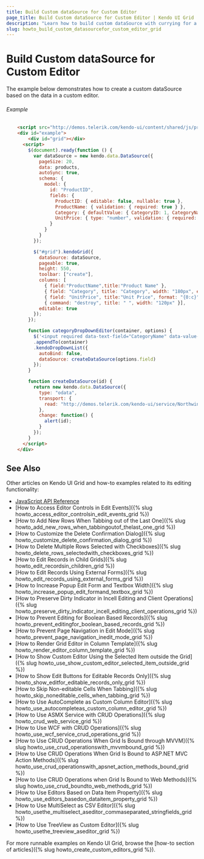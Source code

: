 ```yaml
---
title: Build Custom dataSource for Custom Editor
page_title: Build Custom dataSource for Custom Editor | Kendo UI Grid
description: "Learn how to build custom dataSource with currying for a custom editor in the Kendo UI Grid widget."
slug: howto_build_custom_datasourcefor_custom_editor_grid
---
```


# Build Custom dataSource for Custom Editor

The example below demonstrates how to create a custom dataSource based on the data in a custom editor.

###### Example

```html
    <script src="http://demos.telerik.com/kendo-ui/content/shared/js/products.js"></script>
    <div id="example">
        <div id="grid"></div>
      <script>
        $(document).ready(function () {
          var dataSource = new kendo.data.DataSource({
            pageSize: 20,
            data: products,
            autoSync: true,
            schema: {
              model: {
                id: "ProductID",
                fields: {
                  ProductID: { editable: false, nullable: true },
                  ProductName: { validation: { required: true } },
                  Category: { defaultValue: { CategoryID: 1, CategoryName: "Beverages"} },
                  UnitPrice: { type: "number", validation: { required: true, min: 1} }
                }
              }
            }
          });

          $("#grid").kendoGrid({
            dataSource: dataSource,
            pageable: true,
            height: 550,
            toolbar: ["create"],
            columns: [
              { field:"ProductName",title:"Product Name" },
              { field: "Category", title: "Category", width: "180px", editor: categoryDropDownEditor, template: "#=Category.CategoryName#" },
              { field: "UnitPrice", title:"Unit Price", format: "{0:c}", width: "130px" },
              { command: "destroy", title: " ", width: "120px" }],
            editable: true
          });
        });

        function categoryDropDownEditor(container, options) {
          $('<input required data-text-field="CategoryName" data-value-field="CategoryID" data-bind="value:' + options.field + '"/>')
          .appendTo(container)
          .kendoDropDownList({
            autoBind: false,
            dataSource: createDataSource(options.field)
          });
        }

        function createDataSource(id) {
          return new kendo.data.DataSource({
            type: "odata",
            transport: {
              read: "http://demos.telerik.com/kendo-ui/service/Northwind.svc/Categories"
            },
            change: function() {
              alert(id);
            }
          });
        }
      </script>
    </div>
```

## See Also

Other articles on Kendo UI Grid and how-to examples related to its editing functionality:

* [JavaScript API Reference](/api/javascript/ui/grid)
* [How to Access Editor Controls in Edit Events]({% slug howto_access_editor_controlsin_edit_events_grid %})
* [How to Add New Rows When Tabbing out of the Last One]({% slug howto_add_new_rows_when_tabbingoutof_thelast_one_grid %})
* [How to Customize the Delete Confirmation Dialog]({% slug howto_customize_delete_confirmation_dialog_grid %})
* [How to Delete Multiple Rows Selected with Checkboxes]({% slug howto_delete_rows_selectedwith_checkboxes_grid %})
* [How to Edit Records in Child Grids]({% slug howto_edit_recordsin_children_grid %})
* [How to Edit Records Using External Forms]({% slug howto_edit_records_using_external_forms_grid %})
* [How to Increase Popup Edit Form and Textbox Width]({% slug howto_increase_popup_edit_formand_textbox_grid %})
* [How to Preserve Dirty Indicator in Incell Editing and Client Operations]({% slug howto_preserve_dirty_indicator_incell_editing_client_operations_grid %})
* [How to Prevent Editing for Boolean Based Records]({% slug howto_prevent_editingfor_boolean_based_records_grid %})
* [How to Prevent Page Navigation in Edit Mode]({% slug howto_prevent_page_navigation_inedit_mode_grid %})
* [How to Render Grid Editor in Column Template]({% slug howto_render_editor_column_template_grid %})
* [How to Show Custom Editor Using the Selected Item outside the Grid]({% slug howto_use_show_custom_editor_selected_item_outside_grid %})
* [How to Show Edit Buttons for Editable Records Only]({% slug howto_show_editfor_editable_records_only_grid %})
* [How to Skip Non-editable Cells When Tabbing]({% slug howto_skip_noneditable_cells_when_tabbing_grid %})
* [How to Use AutoComplete as Custom Column Editor]({% slug howto_use_autocompleteas_custom_column_editor_grid %})
* [How to Use ASMX Service with CRUD Operations]({% slug howto_crud_web_service_grid %})
* [How to Use WCF with CRUD Operations]({% slug howto_use_wcf_service_crud_operations_grid %})
* [How to Use CRUD Operations When Grid Is Bound through MVVM]({% slug howto_use_crud_operationswith_mvvmbound_grid %})
* [How to Use CRUD Operations When Grid Is Bound to ASP.NET MVC Action Methods]({% slug howto_use_crud_operationswith_apsnet_action_methods_bound_grid %})
* [How to Use CRUD Operations when Grid Is Bound to Web Methods]({% slug howto_use_crud_boundto_web_methods_grid %})
* [How to Use Editors Based on Data Item Property]({% slug howto_use_editors_basedon_dataitem_property_grid %})
* [How to Use MultiSelect as CSV Editor]({% slug howto_usethe_multiselect_aseditor_commaseparated_stringfields_grid %})
* [How to Use TreeView as Custom Editor]({% slug howto_usethe_treeview_aseditor_grid %})

For more runnable examples on Kendo UI Grid, browse the [how-to section of articles]({% slug howto_create_custom_editors_grid %}).
